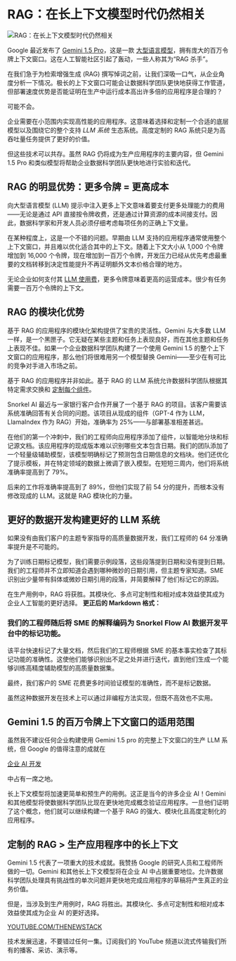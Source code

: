 # RAG：在长上下文模型时代仍然相关

![RAG：在长上下文模型时代仍然相关](https://cdn.thenewstack.io/media/2024/05/1b558d74-color-3498348_1280-1024x577.jpg)

Google 最近发布了 [Gemini 1.5 Pro](https://gemini.google.com/app)，这是一款 [大型语言模型](https://thenewstack.io/do-enormous-llm-context-windows-spell-the-end-of-rag/)，拥有庞大的百万令牌上下文窗口。这在人工智能社区引起了轰动，一些人称其为“RAG 杀手”。

在我们急于为检索增强生成 (RAG) 撰写悼词之前，让我们深吸一口气，从企业角度分析一下情况。极长的上下文窗口可能会让数据科学团队更快地获得工作管道，但部署速度优势是否能证明在生产中运行成本高出许多倍的应用程序是合理的？

可能不会。

企业需要在小范围内实现高性能的应用程序。这意味着选择和定制一个合适的底层模型以及围绕它的整个支持 *LLM 系统* 生态系统。高度定制的 RAG 系统只是为高吞吐量任务提供了更好的价值。

但这些技术可以共存。虽然 RAG 仍将成为生产应用程序的主要内容，但 Gemini 1.5 Pro 和类似模型将帮助企业数据科学团队更快地进行实验和迭代。

## RAG 的明显优势：更多令牌 = 更高成本

向大型语言模型 (LLM) 提示中注入更多上下文意味着要支付更多处理能力的费用——无论是通过 API 直接按令牌收费，还是通过计算资源的成本间接支付。因此，数据科学家和开发人员必须仔细考虑每项任务的正确上下文量。

在某种程度上，这是一个不错的问题。早期由 LLM 支持的应用程序通常使用整个上下文窗口，并且难以优化适合其中的上下文。随着上下文大小从 1,000 个令牌增加到 16,000 个令牌，现在增加到一百万个令牌，开发压力已经从优先考虑最重要的文档转移到决定性能提升不再证明额外文本价格合理的地方。

无论企业如何支付其 [LLM 使用费](https://thenewstack.io/clean-data-trusted-model-ensure-good-data-hygiene-for-your-llms/)，更多令牌意味着更高的运营成本。很少有任务需要一百万个令牌的上下文。

## RAG 的模块化优势

基于 RAG 的应用程序的模块化架构提供了宝贵的灵活性。Gemini 与大多数 LLM 一样，是一个黑匣子。它无疑在某些主题和任务上表现良好，而在其他主题和任务上表现不佳。如果一个企业数据科学团队构建了一个使用 Gemini 1.5 的整个上下文窗口的应用程序，那么他们将很难用另一个模型替换 Gemini——至少在有可比的竞争对手进入市场之前。

基于 RAG 的应用程序并非如此。基于 RAG 的 LLM 系统允许数据科学团队根据其特定需求交换和 [定制每个组件](https://thenewstack.io/red-hat-podman-lab-gets-developers-started-on-genai/)。

Snorkel AI 最近与一家银行客户合作开展了一个基于 RAG 的项目。该客户需要该系统准确回答有关合同的问题。该项目从现成的组件（GPT-4 作为 LLM，LlamaIndex 作为 RAG）开始，准确率为 25%——与部署基准相差甚远。

在他们的第一个冲刺中，我们的工程师向应用程序添加了组件，以智能地分块和标记源文档。该应用程序的现成版本难以识别哪些文本包含日期。我们的团队添加了一个轻量级辅助模型，该模型明确标记了预测包含日期信息的文档块。他们还优化了提示模板，并在特定领域的​​数据上微调了嵌入模型。在短短三周内，他们将系统准确率提高到了 79%。

后来的工作将准确率提高到了 89%，但他们实现了前 54 分的提升，而根本没有修改现成的 LLM。这就是 RAG 模块化的力量。

## 更好的数据开发构建更好的 LLM 系统

如果没有由我们客户的主题专家指导的高质量数据开发，我们工程师的 64 分准确率提升是不可能的。

为了训练日期标记模型，我们需要示例段落，这些段落提到日期和没有提到日期。我们的工程师并不立即知道会遇到哪种微妙的日期引用，但主题专家知道。SME 识别出少量带有斜体或微妙日期引用的段落，并简要解释了他们标记它的原因。

在生产用例中，RAG 将获胜。其模块化、多点可定制性和相对成本效益使其成为企业人工智能的更好选择。
**更正后的 Markdown 格式：**

### 我们的工程师随后将 SME 的解释编码为 Snorkel Flow AI 数据开发平台中的标记功能。

该平台快速标记了大量文档，然后我们的工程师根据 SME 的基本事实检查了其标记功能的准确性。这使他们能够识别出不足之处并进行迭代，直到他们生成一个能够训练高精度辅助模型的高质量数据集。

最终，我们客户的 SME 花费更多时间验证模型的准确性，而不是标记数据。

虽然这种数据开发在技术上可以通过非编程方法实现，但既不高效也不实用。

## Gemini 1.5 的百万令牌上下文窗口的适用范围

虽然我不建议任何企业构建使用 Gemini 1.5 pro 的完整上下文窗口的生产 LLM 系统，但 Google 的值得注意的成就在

[企业 AI 开发](https://thenewstack.io/devs-get-ai-pixie-dust-at-google-i-o-but-no-search-updates/)

中占有一席之地。

长上下文模型将加速更简单和预生产的用例。这正是当今的许多企业 AI！Gemini 和其他模型将使数据科学团队比现在更快地完成概念验证应用程序。一旦他们证明了这个概念，他们就可以继续构建一个基于 RAG 的强大、模块化且高度定制化的应用程序。

## 定制的 RAG > 生产应用程序中的长上下文

Gemini 1.5 代表了一项重大的技术成就。我赞扬 Google 的研究人员和工程师所做的一切。Gemini 和其他长上下文模型将在企业 AI 中占据重要地位。允许数据科学团队处理具有挑战性的单次问题并更快地完成应用程序的草稿将产生真正的业务价值。

但是，当涉及到生产用例时，RAG 将胜出。其模块化、多点可定制性和相对成本效益使其成为企业 AI 的更好选择。

[YOUTUBE.COM/THENEWSTACK](https://youtube.com/thenewstack?sub_confirmation=1)

技术发展迅速，不要错过任何一集。订阅我们的 YouTube 频道以流式传输我们所有的播客、采访、演示等。